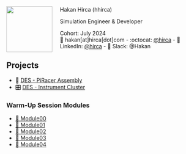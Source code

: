 <img align="left" width="120" height="120" style="margin-right: 20px;" src="https://github.com/hirca.png">
Hakan Hirca (hhirca)

Simulation Engineer & Developer

Cohort: July 2024<br>
📧 hakan[at]hirca[dot]com  - :octocat: [@hirca](https://github.com/hirca) - 🔗 LinkedIn: [@hirca](https://linkedin.com/in/hirca) - 💬 Slack: @Hakan


## Projects

- 🚗 [DES - PiRacer Assembly](https://github.com/hirca/DES-PiRacer-Assembly)
- 🎛️ [DES - Instrument Cluster](https://github.com/hirca/DES-Instrument-Cluster)

### Warm-Up Session Modules

- [📁 Module00](https://github.com/hirca/SEA-ME-warm-up/tree/hhirca/Modules/Module00)
- [📁 Module01](https://github.com/hirca/SEA-ME-warm-up/tree/hhirca/Modules/Module01)
- [📁 Module02](https://github.com/hirca/SEA-ME-warm-up/tree/hhirca/Modules/Module02)
- [📁 Module03](https://github.com/hirca/SEA-ME-warm-up/tree/hhirca/Modules/Module03)
- [📁 Module04](https://github.com/hirca/SEA-ME-warm-up/tree/hhirca/Modules/Module04)
